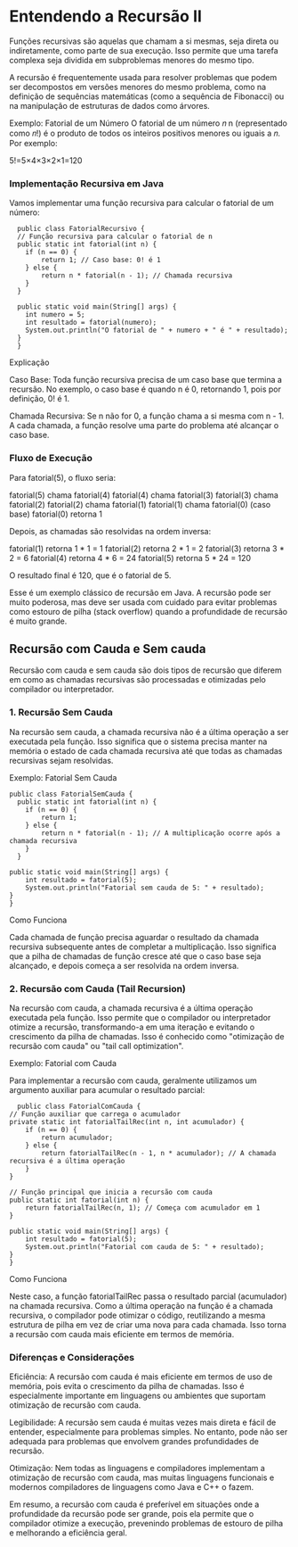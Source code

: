 # Entendendo a Recursão II

Funções recursivas são aquelas que chamam a si mesmas, seja direta ou indiretamente, como parte de sua execução. Isso permite que uma tarefa complexa seja dividida em subproblemas menores do mesmo tipo.

A recursão é frequentemente usada para resolver problemas que podem ser decompostos em versões menores do mesmo problema, como na definição de sequências matemáticas (como a sequência de Fibonacci) ou na manipulação de estruturas de dados como árvores.

Exemplo: Fatorial de um Número
O fatorial de um número 𝑛 n (representado como 𝑛!) é o produto de todos os inteiros positivos menores ou iguais a 𝑛. Por exemplo:

5!=5×4×3×2×1=120

### Implementação Recursiva em Java

Vamos implementar uma função recursiva para calcular o fatorial de um número:

      public class FatorialRecursivo {
      // Função recursiva para calcular o fatorial de n
      public static int fatorial(int n) {
        if (n == 0) {
            return 1; // Caso base: 0! é 1
        } else {
            return n * fatorial(n - 1); // Chamada recursiva
        }
      }

      public static void main(String[] args) {
        int numero = 5;
        int resultado = fatorial(numero);
        System.out.println("O fatorial de " + numero + " é " + resultado);
      }
      }
  
Explicação

Caso Base: Toda função recursiva precisa de um caso base que termina a recursão. No exemplo, o caso base é quando n é 0, retornando 1, pois por definição, 0! é 1.

Chamada Recursiva: Se n não for 0, a função chama a si mesma com n - 1. A cada chamada, a função resolve uma parte do problema até alcançar o caso base.


### Fluxo de Execução

Para fatorial(5), o fluxo seria:

fatorial(5) chama fatorial(4)
fatorial(4) chama fatorial(3)
fatorial(3) chama fatorial(2)
fatorial(2) chama fatorial(1)
fatorial(1) chama fatorial(0) (caso base)
fatorial(0) retorna 1

Depois, as chamadas são resolvidas na ordem inversa:

fatorial(1) retorna 1 * 1 = 1
fatorial(2) retorna 2 * 1 = 2
fatorial(3) retorna 3 * 2 = 6
fatorial(4) retorna 4 * 6 = 24
fatorial(5) retorna 5 * 24 = 120

O resultado final é 120, que é o fatorial de 5.

Esse é um exemplo clássico de recursão em Java. A recursão pode ser muito poderosa, mas deve ser usada com cuidado para evitar problemas como estouro de pilha (stack overflow) quando a profundidade de recursão é muito grande.


## Recursão com Cauda e Sem cauda


Recursão com cauda e sem cauda são dois tipos de recursão que diferem em como as chamadas recursivas são processadas e otimizadas pelo compilador ou interpretador.

### 1. Recursão Sem Cauda
   
Na recursão sem cauda, a chamada recursiva não é a última operação a ser executada pela função. Isso significa que o sistema precisa manter na memória o estado de cada chamada recursiva até que todas as chamadas recursivas sejam resolvidas.

Exemplo: Fatorial Sem Cauda

    public class FatorialSemCauda {
      public static int fatorial(int n) {
        if (n == 0) {
            return 1;
        } else {
            return n * fatorial(n - 1); // A multiplicação ocorre após a chamada recursiva
        }
      }

    public static void main(String[] args) {
        int resultado = fatorial(5);
        System.out.println("Fatorial sem cauda de 5: " + resultado);
    }
    }

Como Funciona

Cada chamada de função precisa aguardar o resultado da chamada recursiva subsequente antes de completar a multiplicação. Isso significa que a pilha de chamadas de função cresce até que o caso base seja alcançado, e depois começa a ser resolvida na ordem inversa.


### 2. Recursão com Cauda (Tail Recursion)
   
Na recursão com cauda, a chamada recursiva é a última operação executada pela função. Isso permite que o compilador ou interpretador otimize a recursão, transformando-a em uma iteração e evitando o crescimento da pilha de chamadas. Isso é conhecido como "otimização de recursão com cauda" ou "tail call optimization".

Exemplo: Fatorial com Cauda

Para implementar a recursão com cauda, geralmente utilizamos um argumento auxiliar para acumular o resultado parcial:

      public class FatorialComCauda {
    // Função auxiliar que carrega o acumulador
    private static int fatorialTailRec(int n, int acumulador) {
        if (n == 0) {
            return acumulador;
        } else {
            return fatorialTailRec(n - 1, n * acumulador); // A chamada recursiva é a última operação
        }
    }

    // Função principal que inicia a recursão com cauda
    public static int fatorial(int n) {
        return fatorialTailRec(n, 1); // Começa com acumulador em 1
    }

    public static void main(String[] args) {
        int resultado = fatorial(5);
        System.out.println("Fatorial com cauda de 5: " + resultado);
    }
    }

Como Funciona

Neste caso, a função fatorialTailRec passa o resultado parcial (acumulador) na chamada recursiva. Como a última operação na função é a chamada recursiva, o compilador pode otimizar o código, reutilizando a mesma estrutura de pilha em vez de criar uma nova para cada chamada. Isso torna a recursão com cauda mais eficiente em termos de memória.

### Diferenças e Considerações

Eficiência: A recursão com cauda é mais eficiente em termos de uso de memória, pois evita o crescimento da pilha de chamadas. Isso é especialmente importante em linguagens ou ambientes que suportam otimização de recursão com cauda.

Legibilidade: A recursão sem cauda é muitas vezes mais direta e fácil de entender, especialmente para problemas simples. No entanto, pode não ser adequada para problemas que envolvem grandes profundidades de recursão.

Otimização: Nem todas as linguagens e compiladores implementam a otimização de recursão com cauda, mas muitas linguagens funcionais e modernos compiladores de linguagens como Java e C++ o fazem.

Em resumo, a recursão com cauda é preferível em situações onde a profundidade da recursão pode ser grande, pois ela permite que o compilador otimize a execução, prevenindo problemas de estouro de pilha e melhorando a eficiência geral.












